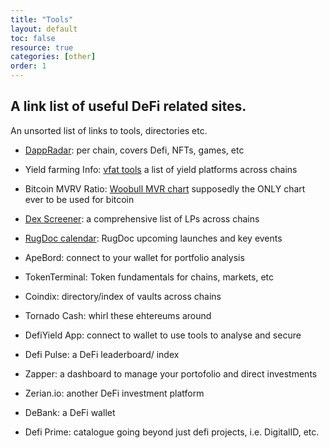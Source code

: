 ```yaml
---
title: "Tools"
layout: default
toc: false
resource: true
categories: [other]
order: 1
---
```

## A link list of useful DeFi related sites.

An unsorted list of links to tools, directories etc.

* [DappRadar](https://dappradar.com/): per chain, covers Defi, NFTs, games, etc

* Yield farming Info: [vfat tools](https://vfat.tools/)  a list of yield platforms across chains

* Bitcoin MVRV Ratio: [Woobull MVR chart](https://charts.woobull.com/bitcoin-mvrv-ratio/) supposedly the ONLY chart ever to be used for bitcoin

* [Dex Screener](https://dexscreener.com/): a comprehensive list of LPs across chains

* [RugDoc calendar](https://rugdoc.io/):  RugDoc  upcoming launches and key events

* ApeBord:   connect to your wallet for portfolio analysis

* TokenTerminal:   Token  fundamentals for chains, markets, etc

* Coindix:   directory/index of vaults across chains

* Tornado Cash:   whirl these ehtereums around

* DefiYield App:   connect to wallet to use tools to analyse and secure

* Defi Pulse:  a DeFi leaderboard/ index

* Zapper:  a dashboard to manage your portofolio and direct investments

* Zerian.io:   another DeFi investment platform

* DeBank:   a DeFi wallet

* Defi Prime:   catalogue going beyond just defi projects, i.e. DigitalID, etc.
